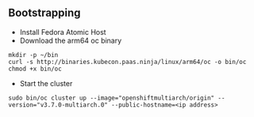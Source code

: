 ## Bootstrapping
- Install Fedora Atomic Host
- Download the arm64 oc binary
```
mkdir -p ~/bin
curl -s http://binaries.kubecon.paas.ninja/linux/arm64/oc -o bin/oc
chmod +x bin/oc
```
- Start the cluster
```
sudo bin/oc cluster up --image="openshiftmultiarch/origin" --version="v3.7.0-multiarch.0" --public-hostname=<ip address>
```
